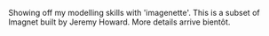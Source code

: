 Showing off my modelling skills with 'imagenette'. This is a subset of Imagnet built by Jeremy Howard. More details arrive bientôt. 
